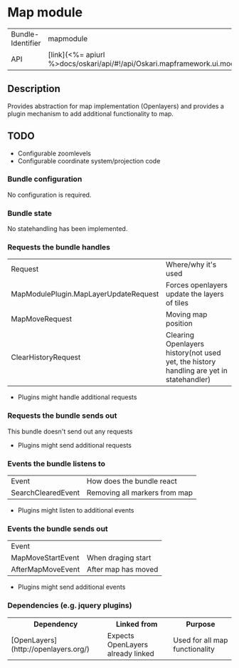 # Map module 

<table>
  <tr>
    <td>Bundle-Identifier</td><td>mapmodule</td>
  </tr>
  <tr>
    <td>API</td><td>[link](<%= apiurl %>docs/oskari/api/#!/api/Oskari.mapframework.ui.module.common.MapModule)</td>
  </tr>
</table>

## Description 

Provides abstraction for map implementation (Openlayers) and provides a plugin mechanism to add additional functionality to map. 
 
## TODO 
 
- Configurable zoomlevels 
- Configurable coordinate system/projection code 
 
 
### Bundle configuration 
 
No configuration is required. 
 
### Bundle state 
 
No statehandling has been implemented. 
 
### Requests the bundle handles 

<table>
<tbody><tr><td> Request </td><td> Where/why it's used 
</td></tr><tr><td> MapModulePlugin.MapLayerUpdateRequest </td><td> Forces openlayers update the layers of tiles 
</td></tr><tr><td> MapMoveRequest </td><td> Moving map position 
</td></tr><tr><td> ClearHistoryRequest </td><td> Clearing Openlayers history(not used yet, the history handling are yet in statehandler) 
</td></tr></tbody></table>

* Plugins might handle additional requests 
 
### Requests the bundle sends out 
 
This bundle doesn't send out any requests 
 
* Plugins might send additional requests 
 
### Events the bundle listens to 

<table>
<tbody><tr><td> Event </td><td> How does the bundle react 
</td></tr><tr><td> SearchClearedEvent</td><td> Removing all markers from map 
</td></tr></tbody></table>
 
* Plugins might listen to additional events 
 
### Events the bundle sends out 

<table>
<tbody><tr><td> Event </td><td> 
</td></tr><tr><td> MapMoveStartEvent </td><td> When draging start 
</td></tr><tr><td> AfterMapMoveEvent</td><td> After map has moved 
</td></tr></tbody></table>
 
* Plugins might send additional events 
 
### Dependencies (e.g. jquery plugins) 

<table>
<tbody><tr><th> Dependency </th><th> Linked from </th><th> Purpose </th></tr>
<tr><td> [OpenLayers](http://openlayers.org/) </td><td> Expects OpenLayers already linked </td><td> Used for all map functionality 
</td></tr></tbody></table>